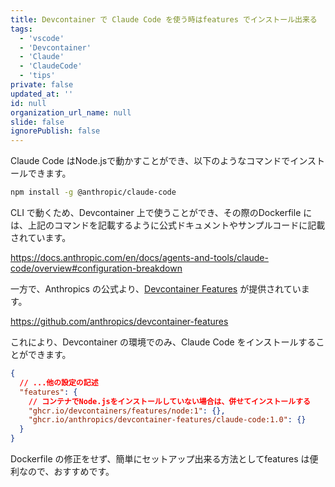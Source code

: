 ```yaml
---
title: Devcontainer で Claude Code を使う時はfeatures でインストール出来る
tags:
  - 'vscode'
  - 'Devcontainer'
  - 'Claude'
  - 'ClaudeCode'
  - 'tips'
private: false
updated_at: ''
id: null
organization_url_name: null
slide: false
ignorePublish: false
---
```


Claude Code はNode.jsで動かすことができ、以下のようなコマンドでインストールできます。

```bash
npm install -g @anthropic/claude-code
```

CLI で動くため、Devcontainer 上で使うことができ、その際のDockerfile には、上記のコマンドを記載するように公式ドキュメントやサンプルコードに記載されています。

https://docs.anthropic.com/en/docs/agents-and-tools/claude-code/overview#configuration-breakdown

一方で、Anthropics の公式より、[Devcontainer Features](https://github.com/devcontainers/features) が提供されています。

https://github.com/anthropics/devcontainer-features

これにより、Devcontainer の環境でのみ、Claude Code をインストールすることができます。

```json:.devcontainer/devcontainer.json
{
  // ...他の設定の記述
  "features": {
    // コンテナでNode.jsをインストールしていない場合は、併せてインストールする
    "ghcr.io/devcontainers/features/node:1": {},
    "ghcr.io/anthropics/devcontainer-features/claude-code:1.0": {}
  }
}
```

Dockerfile の修正をせず、簡単にセットアップ出来る方法としてfeatures は便利なので、おすすめです。
